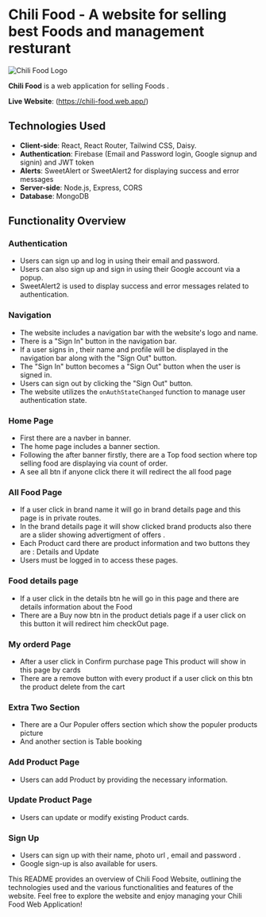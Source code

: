 # Chili Food - A website for selling best Foods and management resturant

![Chili Food Logo](https://i.postimg.cc/7ZVLrwjp/logo-11.png)

**Chili Food** is a web application for selling Foods . 

**Live Website**: (https://chili-food.web.app/)

## Technologies Used

- **Client-side**: React, React Router, Tailwind CSS, Daisy.
- **Authentication**: Firebase (Email and Password login, Google signup and signin) and JWT token 
- **Alerts**: SweetAlert or SweetAlert2 for displaying success and error messages
- **Server-side**: Node.js, Express, CORS
- **Database**: MongoDB

## Functionality Overview

### Authentication

- Users can sign up and log in using their email and password.
- Users can also sign up and sign in using their Google account via a popup.
- SweetAlert2 is used to display success and error messages related to authentication.

### Navigation

- The website includes a navigation bar with the website's logo and name.
- There is a "Sign In" button in the navigation bar.
- If a user signs in , their name and profile will be displayed in the navigation bar along with the "Sign Out" button.
- The "Sign In" button becomes a "Sign Out" button when the user is signed in.
- Users can sign out by clicking the "Sign Out" button.
- The website utilizes the `onAuthStateChanged` function to manage user authentication state.

### Home Page
- First there are a navber in banner.
- The home page includes a banner section.
- Following the after banner firstly, there are a Top food section where top selling food are displaying via count of order.
- A see all btn if anyone click there it will redirect the all food page 

### All Food  Page

- If a user click in brand name it will go in brand details page  and this page is in private routes.
- In the brand details page it will show clicked brand products also there are a slider showing advertigment of offers .
- Each Product card there are product information and two buttons they are : Details and Update
- Users must be logged in to access these pages.

### Food details page

- If a user click in the  details btn he will go in this page and there are details information about the Food 
- There are a Buy now btn in the product detials page if a user click on this button it will redirect him checkOut page. 

### My orderd Page

- After a user click in Confirm purchase page This product will show  in this page by cards 
- There are a remove button with every product  if a user click on this btn the product delete from the cart 

### Extra Two Section 

- There are a Our Populer offers section which show the populer products picture
- And another section is Table booking

### Add Product Page

- Users can add Product by providing the necessary information.

### Update Product Page

- Users can update or modify existing Product cards.

### Sign Up

- Users can sign up with their name, photo url , email and password .
- Google sign-up is also available for users.

This README provides an overview of Chili Food Website, outlining the technologies used and the various functionalities and features of the website. Feel free to explore the website and enjoy managing your Chili Food Web Application!